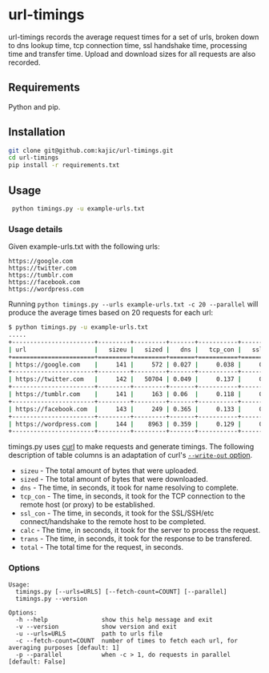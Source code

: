 # url-timings

url-timings records the average request times for a set of urls, broken down to dns lookup time, tcp connection time, ssl handshake time, processing time and transfer time. Upload and download sizes for all requests are also recorded.

## Requirements

Python and pip. 

## Installation

```bash
git clone git@github.com:kajic/url-timings.git
cd url-timings
pip install -r requirements.txt
```

## Usage

```bash
 python timings.py -u example-urls.txt
```

### Usage details

Given example-urls.txt with the following urls:

```
https://google.com
https://twitter.com
https://tumblr.com
https://facebook.com
https://wordpress.com
```

Running `python timings.py --urls example-urls.txt -c 20 --parallel` will produce the average times based on 20 requests for each url:

```bash
$ python timings.py -u example-urls.txt
.....
+-----------------------+---------+---------+-------+-----------+-----------+--------+---------+---------+
| url                   |   sizeu |   sized |   dns |   tcp_con |   ssl_con |   calc |   trans |   total |
+=======================+=========+=========+=======+===========+===========+========+=========+=========+
| https://google.com    |     141 |     572 | 0.027 |     0.038 |     0.118 |  0.076 |   0     |   0.259 |
+-----------------------+---------+---------+-------+-----------+-----------+--------+---------+---------+
| https://twitter.com   |     142 |   50704 | 0.049 |     0.137 |     0.302 |  0.216 |   0.404 |   1.108 |
+-----------------------+---------+---------+-------+-----------+-----------+--------+---------+---------+
| https://tumblr.com    |     141 |     163 | 0.06  |     0.118 |     0.273 |  0.12  |   0     |   0.571 |
+-----------------------+---------+---------+-------+-----------+-----------+--------+---------+---------+
| https://facebook.com  |     143 |     249 | 0.365 |     0.133 |     0.295 |  0.241 |   0     |   1.034 |
+-----------------------+---------+---------+-------+-----------+-----------+--------+---------+---------+
| https://wordpress.com |     144 |    8963 | 0.359 |     0.129 |     0.273 |  0.138 |   0     |   0.899 |
+-----------------------+---------+---------+-------+-----------+-----------+--------+---------+---------+
```

timings.py uses [curl](http://curl.haxx.se/) to make requests and generate timings. The following description of table columns is an adaptation of curl's [`--write-out` option](http://curl.haxx.se/docs/manpage.html).

* `sizeu` - The total amount of bytes that were uploaded.
* `sized` - The total amount of bytes that were downloaded.
* `dns` - The time, in seconds, it took for name resolving to complete.
* `tcp_con` - The time, in seconds, it took for the TCP connection to the remote host (or proxy) to be established.
* `ssl_con` - The time, in seconds, it took for the SSL/SSH/etc connect/handshake to the remote host to be completed.
* `calc` - The time, in seconds, it took for the server to process the request.
* `trans` - The time, in seconds, it took for the response to be transfered.
* `total` - The total time for the request, in seconds.


### Options
```
Usage:
  timings.py [--urls=URLS] [--fetch-count=COUNT] [--parallel]
  timings.py --version

Options:
  -h --help               show this help message and exit
  -v --version            show version and exit
  -u --urls=URLS          path to urls file
  -c --fetch-count=COUNT  number of times to fetch each url, for averaging purposes [default: 1]
  -p --parallel           when -c > 1, do requests in parallel [default: False]
```
